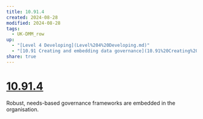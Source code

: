 ```yaml
---
title: 10.91.4
created: 2024-08-28
modified: 2024-08-28
tags:
  - UK-DMM_row
up:
  - "[Level 4 Developing](Level%204%20Developing.md)"
  - "[10.91 Creating and embedding data governance](10.91%20Creating%20and%20embedding%20data%20governance.md)"
share: true
---
```

# [10.91.4](10.91.4.md)

Robust, needs-based governance frameworks are embedded in the organisation.
